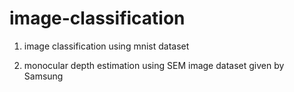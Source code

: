 # image-classification

1. image classification using mnist dataset

2. monocular depth estimation using SEM image dataset given by Samsung
